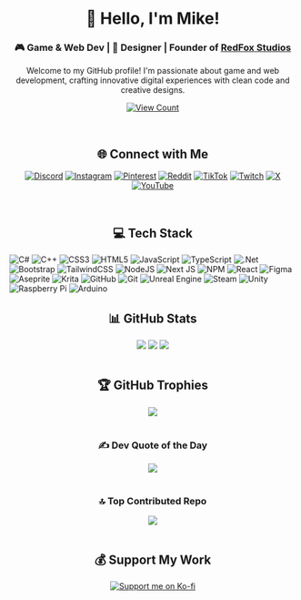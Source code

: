 <div align="center">   

  # 👋 Hello, I'm Mike!
  
  ### 🎮 Game & Web Dev | 🎨 Designer | Founder of [RedFox Studios](https://github.com/RedFox-Studios)
  
  Welcome to my GitHub profile! I'm passionate about game and web development, crafting innovative digital experiences with clean code and creative designs.

  [![View Count](https://visitcount.itsvg.in/api?id=Pilot2254&icon=6&color=9)](https://visitcount.itsvg.in)
</div>

<br>

<div align="center">

  ## 🌐 Connect with Me
  [![Discord](https://img.shields.io/badge/Discord-%237289DA.svg?logo=discord&logoColor=white)](https://discord.gg/JWVMk9pvPS)
  [![Instagram](https://img.shields.io/badge/Instagram-%23E4405F.svg?logo=Instagram&logoColor=white)](https://instagram.com/michal.flaska)
  [![Pinterest](https://img.shields.io/badge/Pinterest-%23E60023.svg?logo=Pinterest&logoColor=white)](https://pinterest.com/pilot2254)
  [![Reddit](https://img.shields.io/badge/Reddit-%23FF4500.svg?logo=Reddit&logoColor=white)](https://reddit.com/user/pilot2254)
  [![TikTok](https://img.shields.io/badge/TikTok-%23000000.svg?logo=TikTok&logoColor=white)](https://tiktok.com/@pilot2254)
  [![Twitch](https://img.shields.io/badge/Twitch-%239146FF.svg?logo=Twitch&logoColor=white)](https://twitch.tv/pilot2254)
  [![X](https://img.shields.io/badge/X-black.svg?logo=X&logoColor=white)](https://x.com/pilot2254)
  [![YouTube](https://img.shields.io/badge/YouTube-%23FF0000.svg?logo=YouTube&logoColor=white)](https://youtube.com/@UCMOgfgoEJt5iMRG9BjlipyQ)

</div>

<br>

<div align="center">
  
  ## 💻 Tech Stack
</div>

  ![C#](https://img.shields.io/badge/c%23-%23239120.svg?style=for-the-badge&logo=csharp&logoColor=white)
  ![C++](https://img.shields.io/badge/c++-%2300599C.svg?style=for-the-badge&logo=c%2B%2B&logoColor=white)
  ![CSS3](https://img.shields.io/badge/css3-%231572B6.svg?style=for-the-badge&logo=css3&logoColor=white)
  ![HTML5](https://img.shields.io/badge/html5-%23E34F26.svg?style=for-the-badge&logo=html5&logoColor=white)
  ![JavaScript](https://img.shields.io/badge/javascript-%23323330.svg?style=for-the-badge&logo=javascript&logoColor=%23F7DF1E)
  ![TypeScript](https://img.shields.io/badge/typescript-%23007ACC.svg?style=for-the-badge&logo=typescript&logoColor=white)
  ![.Net](https://img.shields.io/badge/.NET-5C2D91?style=for-the-badge&logo=.net&logoColor=white)
  ![Bootstrap](https://img.shields.io/badge/bootstrap-%238511FA.svg?style=for-the-badge&logo=bootstrap&logoColor=white)
  ![TailwindCSS](https://img.shields.io/badge/tailwindcss-%2338B2AC.svg?style=for-the-badge&logo=tailwind-css&logoColor=white)
  ![NodeJS](https://img.shields.io/badge/node.js-6DA55F?style=for-the-badge&logo=node.js&logoColor=white)
  ![Next JS](https://img.shields.io/badge/Next-black?style=for-the-badge&logo=next.js&logoColor=white)
  ![NPM](https://img.shields.io/badge/NPM-%23CB3837.svg?style=for-the-badge&logo=npm&logoColor=white)
  ![React](https://img.shields.io/badge/react-%2320232a.svg?style=for-the-badge&logo=react&logoColor=%2361DAFB)
  ![Figma](https://img.shields.io/badge/figma-%23F24E1E.svg?style=for-the-badge&logo=figma&logoColor=white)
  ![Aseprite](https://img.shields.io/badge/Aseprite-FFFFFF?style=for-the-badge&logo=Aseprite&logoColor=#7D929E)
  ![Krita](https://img.shields.io/badge/Krita-203759?style=for-the-badge&logo=krita&logoColor=EEF37B)
  ![GitHub](https://img.shields.io/badge/github-%23121011.svg?style=for-the-badge&logo=github&logoColor=white)
  ![Git](https://img.shields.io/badge/git-%23F05033.svg?style=for-the-badge&logo=git&logoColor=white)
  ![Unreal Engine](https://img.shields.io/badge/unrealengine-%23313131.svg?style=for-the-badge&logo=unrealengine&logoColor=white)
  ![Steam](https://img.shields.io/badge/steam-%23000000.svg?style=for-the-badge&logo=steam&logoColor=white)
  ![Unity](https://img.shields.io/badge/unity-%23000000.svg?style=for-the-badge&logo=unity&logoColor=white)
  ![Raspberry Pi](https://img.shields.io/badge/-Raspberry_Pi-C51A4A?style=for-the-badge&logo=Raspberry-Pi)
  ![Arduino](https://img.shields.io/badge/-Arduino-00979D?style=for-the-badge&logo=Arduino&logoColor=white)
<br>

<div align="center">
  
  ## 📊 GitHub Stats
  <img src="https://github-readme-stats.vercel.app/api?username=Pilot2254&theme=dark&hide_border=false&include_all_commits=true&count_private=true" />
  <img src="https://github-readme-streak-stats.herokuapp.com/?user=Pilot2254&theme=dark&hide_border=false" />
  <img src="https://github-readme-stats.vercel.app/api/top-langs/?username=Pilot2254&theme=dark&hide_border=false&include_all_commits=true&count_private=true&layout=compact" />
</div>

<br>

<div align="center">
  
  ## 🏆 GitHub Trophies
  <img src="https://github-profile-trophy.vercel.app/?username=Pilot2254&theme=onedark&no-frame=false&no-bg=false&margin-w=4" />
</div>

<br>

<div align="center">

  ### ✍️ Dev Quote of the Day
  <img src="https://quotes-github-readme.vercel.app/api?type=horizontal&theme=dark" />
</div>

<br>

<div align="center">

  ### 🔝 Top Contributed Repo
  <img src="https://github-contributor-stats.vercel.app/api?username=Pilot2254&limit=5&theme=dark&combine_all_yearly_contributions=true" />
</div>

<br>

<div align="center">

  ## 💰 Support My Work
  <a href="https://ko-fi.com/pilot2254"><img src="https://img.shields.io/badge/Ko--fi-F16061?style=for-the-badge&logo=ko-fi&logoColor=white" alt="Support me on Ko-fi" /></a>
</div>
